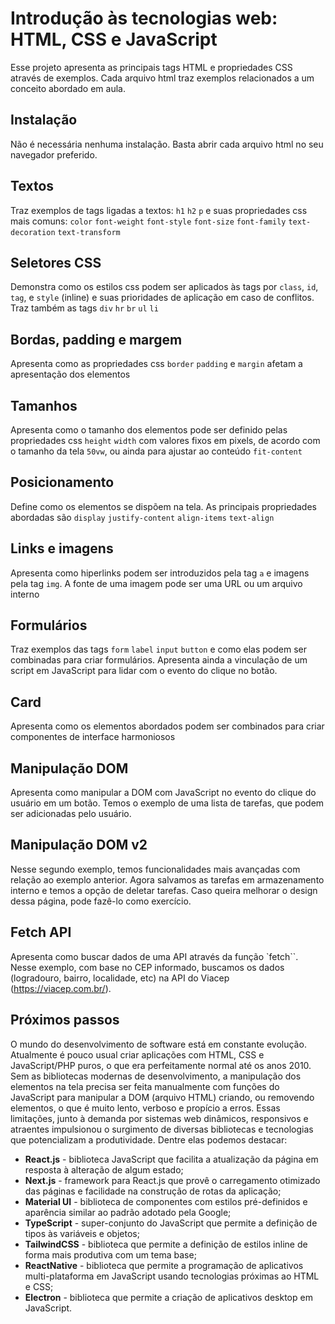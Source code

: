 # Introdução às tecnologias web: HTML, CSS e JavaScript

Esse projeto apresenta as principais tags HTML e propriedades CSS através de exemplos. Cada arquivo html traz exemplos relacionados a um conceito abordado em aula.

## Instalação

Não é necessária nenhuma instalação. Basta abrir cada arquivo html no seu navegador preferido.

## Textos

Traz exemplos de tags ligadas a textos: `h1` `h2` `p` e suas propriedades css mais comuns: `color` `font-weight` `font-style` `font-size` `font-family` `text-decoration` `text-transform`

## Seletores CSS

Demonstra como os estilos css podem ser aplicados às tags por `class`, `id`, `tag`, e `style` (inline) e suas prioridades de aplicação em caso de conflitos. Traz também as tags `div` `hr` `br` `ul` `li` 

## Bordas, padding e margem

Apresenta como as propriedades css `border` `padding` e `margin` afetam a apresentação dos elementos

## Tamanhos

Apresenta como o tamanho dos elementos pode ser definido pelas propriedades css `height` `width` com valores fixos em pixels, de acordo com o tamanho da tela `50vw`, ou ainda para ajustar ao conteúdo `fit-content`

## Posicionamento

Define como os elementos se dispõem na tela. As principais propriedades abordadas são `display` `justify-content` `align-items` `text-align`

## Links e imagens

Apresenta como hiperlinks podem ser introduzidos pela tag `a` e imagens pela tag `img`. A fonte de uma imagem pode ser uma URL ou um arquivo interno

## Formulários

Traz exemplos das tags `form` `label` `input` `button` e como elas podem ser combinadas para criar formulários. Apresenta ainda a vinculação de um script em JavaScript para lidar com o evento do clique no botão.

## Card

Apresenta como os elementos abordados podem ser combinados para criar componentes de interface harmoniosos

## Manipulação DOM

Apresenta como manipular a DOM com JavaScript no evento do clique do usuário em um botão. Temos o exemplo de uma lista de tarefas, que podem ser adicionadas pelo usuário.

## Manipulação DOM v2

Nesse segundo exemplo, temos funcionalidades mais avançadas com relação ao exemplo anterior. Agora salvamos as tarefas em armazenamento interno e temos a opção de deletar tarefas. Caso queira melhorar o design dessa página, pode fazê-lo como exercício.

## Fetch API

Apresenta como buscar dados de uma API através da função `fetch``. Nesse exemplo, com base no CEP informado, buscamos os dados (logradouro, bairro, localidade, etc) na API do Viacep (https://viacep.com.br/).

## Próximos passos 

O mundo do desenvolvimento de software está em constante evolução. Atualmente é pouco usual criar aplicações com HTML, CSS e JavaScript/PHP puros, o que era perfeitamente normal até os anos 2010.
Sem as bibliotecas modernas de desenvolvimento, a manipulação dos elementos na tela precisa ser feita manualmente com funções do JavaScript para manipular a DOM (arquivo HTML) criando, ou removendo elementos, o que é muito lento, verboso e propício a erros. 
Essas limitações, junto à demanda por sistemas web dinâmicos, responsivos e atraentes impulsionou o surgimento de diversas bibliotecas e tecnologias que potencializam a produtividade. Dentre elas podemos destacar:
- **React.js** - biblioteca JavaScript que facilita a atualização da página em resposta à alteração de algum estado;
- **Next.js** - framework para React.js que provê o carregamento otimizado das páginas e facilidade na construção de rotas da aplicação;
- **Material UI** - biblioteca de componentes com estilos pré-definidos e aparência similar ao padrão adotado pela Google;
- **TypeScript** - super-conjunto do JavaScript que permite a definição de tipos às variáveis e objetos;
- **TailwindCSS** - biblioteca que permite a definição de estilos inline de forma mais produtiva com um tema base;
- **ReactNative** - biblioteca que permite a programação de aplicativos multi-plataforma em JavaScript usando tecnologias próximas ao HTML e CSS;
- **Electron** - biblioteca que permite a criação de aplicativos desktop em JavaScript.
